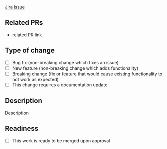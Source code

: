[Jira issue](JIRA/)

## Related PRs
- related PR link

## Type of change

- [ ] Bug fix (non-breaking change which fixes an issue)
- [ ] New feature (non-breaking change which adds functionality)
- [ ] Breaking change (fix or feature that would cause existing functionality to not work as expected)
- [ ] This change requires a documentation update

## Description

Description

## Readiness

- [ ] This work is ready to be merged upon approval
